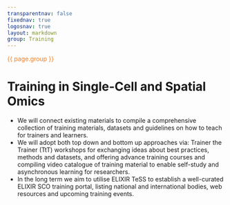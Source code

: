 ```yaml
---
transparentnav: false
fixednav: true
logosnav: true
layout: markdown
group: Training
---
```

<p style="color: #f47d21">{{ page.group }}</p>

# Training in Single-Cell and Spatial Omics

- We will connect existing materials to compile a comprehensive collection of training materials, datasets and guidelines on how to teach for trainers and learners.
- We will adopt both top down and bottom up approaches via:
Trainer the Trainer (TtT) workshops for exchanging ideas about best practices, methods and datasets, and offering advance training courses and compiling video catalogue of training material to enable self-study and asynchronous learning for researchers.
- In the long term we aim to utilise ELIXIR TeSS to establish a well-curated ELIXIR SCO training portal, listing national and international bodies, web resources and upcoming training events.
